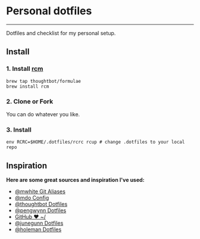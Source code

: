 # Personal dotfiles
---
Dotfiles and checklist for my personal setup.

## Install

### 1. Install [rcm](https://github.com/thoughtbot/rcm)

```shell
brew tap thoughtbot/formulae
brew install rcm
```

### 2. Clone or Fork

You can do whatever you like.

### 3. Install

```shell
env RCRC=$HOME/.dotfiles/rcrc rcup # change .dotfiles to your local repo
```

## Inspiration

**Here are some great sources and inspiration I've used:**

- [@mwhite Git Aliases](https://gist.github.com/mwhite/6887990)
- [@mdo Config](https://github.com/mdo/config)
- [@thoughtbot Dotfiles](https://github.com/thoughtbot/dotfiles)
- [@pengwynn Dotfiles](https://github.com/pengwynn/dotfiles)
- [GitHub ❤ ~/](https://dotfiles.github.io/)
- [@junegunn Dotfiles](https://github.com/junegunn/dotfiles)
- [@holeman Dotfiles](https://github.com/holman/dotfiles)
